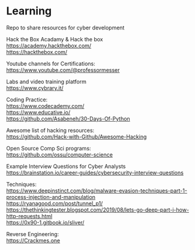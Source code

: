 # Learning
Repo to share resources for cyber development 

Hack the Box Acadamy & Hack the box  
https://academy.hackthebox.com/  
https://hackthebox.com/  

Youtube channels for Certifications:  
https://www.youtube.com/@professormesser


Labs and video training platform  
https://www.cybrary.it/

Coding Practice:  
https://www.codecademy.com/  
https://www.educative.io/  
https://github.com/Asabeneh/30-Days-Of-Python  

Awesome list of hacking resources:  
https://github.com/Hack-with-Github/Awesome-Hacking

Open Source Comp Sci programs:  
https://github.com/ossu/computer-science

Example Interview Questions for Cyber Analysts  
https://brainstation.io/career-guides/cybersecurity-interview-questions

Techniques:  
https://www.deepinstinct.com/blog/malware-evasion-techniques-part-1-process-injection-and-manipulation  
https://ryanagood.com/post/tunnel_p1/  
https://thethinkingtester.blogspot.com/2019/08/lets-go-deep-part-i-how-http-requests.html  
https://0x90-1.gitbook.io/sliver/  


Reverse Engineering:  
https://Crackmes.one
